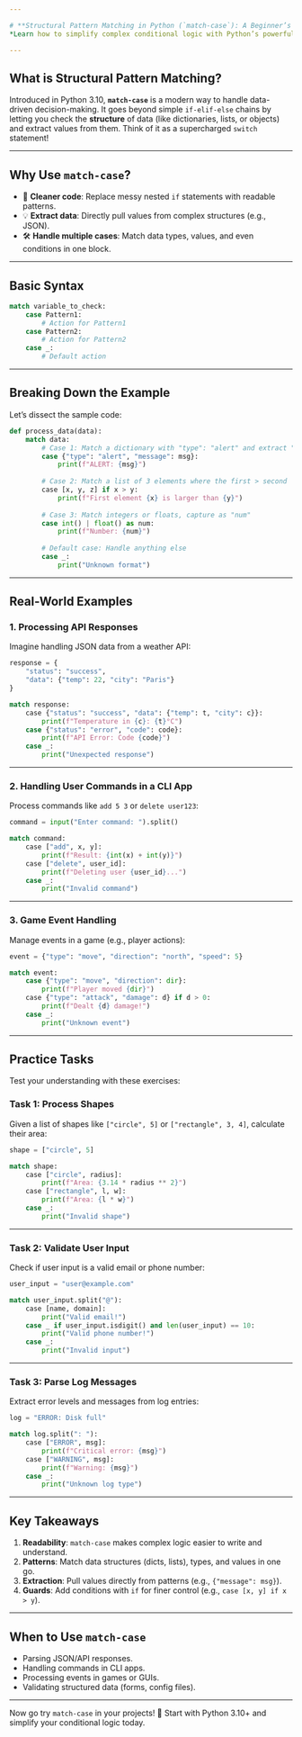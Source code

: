 ```yaml
---

# **Structural Pattern Matching in Python (`match-case`): A Beginner’s Guide**  
*Learn how to simplify complex conditional logic with Python’s powerful `match-case` syntax!*

---
```


## **What is Structural Pattern Matching?**  
Introduced in Python 3.10, **`match-case`** is a modern way to handle data-driven decision-making. It goes beyond simple `if-elif-else` chains by letting you check the **structure** of data (like dictionaries, lists, or objects) and extract values from them. Think of it as a supercharged `switch` statement!

---

## **Why Use `match-case`?**  
- 🎯 **Cleaner code**: Replace messy nested `if` statements with readable patterns.  
- 💡 **Extract data**: Directly pull values from complex structures (e.g., JSON).  
- 🛠️ **Handle multiple cases**: Match data types, values, and even conditions in one block.

---

## **Basic Syntax**  
```python
match variable_to_check:
    case Pattern1:
        # Action for Pattern1
    case Pattern2:
        # Action for Pattern2
    case _:
        # Default action
```

---

## **Breaking Down the Example**  
Let’s dissect the sample code:

```python
def process_data(data):
    match data:
        # Case 1: Match a dictionary with "type": "alert" and extract "message"
        case {"type": "alert", "message": msg}:
            print(f"ALERT: {msg}")
        
        # Case 2: Match a list of 3 elements where the first > second
        case [x, y, z] if x > y:
            print(f"First element {x} is larger than {y}")
        
        # Case 3: Match integers or floats, capture as "num"
        case int() | float() as num:
            print(f"Number: {num}")
        
        # Default case: Handle anything else
        case _:
            print("Unknown format")
```

---

## **Real-World Examples**  

### 1. **Processing API Responses**  
Imagine handling JSON data from a weather API:  
```python
response = {
    "status": "success",
    "data": {"temp": 22, "city": "Paris"}
}

match response:
    case {"status": "success", "data": {"temp": t, "city": c}}:
        print(f"Temperature in {c}: {t}°C")
    case {"status": "error", "code": code}:
        print(f"API Error: Code {code}")
    case _:
        print("Unexpected response")
```

---

### 2. **Handling User Commands in a CLI App**  
Process commands like `add 5 3` or `delete user123`:  
```python
command = input("Enter command: ").split()

match command:
    case ["add", x, y]:
        print(f"Result: {int(x) + int(y)}")
    case ["delete", user_id]:
        print(f"Deleting user {user_id}...")
    case _:
        print("Invalid command")
```

---

### 3. **Game Event Handling**  
Manage events in a game (e.g., player actions):  
```python
event = {"type": "move", "direction": "north", "speed": 5}

match event:
    case {"type": "move", "direction": dir}:
        print(f"Player moved {dir}")
    case {"type": "attack", "damage": d} if d > 0:
        print(f"Dealt {d} damage!")
    case _:
        print("Unknown event")
```

---

## **Practice Tasks**  
Test your understanding with these exercises:

### **Task 1: Process Shapes**  
Given a list of shapes like `["circle", 5]` or `["rectangle", 3, 4]`, calculate their area:  
```python
shape = ["circle", 5]

match shape:
    case ["circle", radius]:
        print(f"Area: {3.14 * radius ** 2}")
    case ["rectangle", l, w]:
        print(f"Area: {l * w}")
    case _:
        print("Invalid shape")
```

---

### **Task 2: Validate User Input**  
Check if user input is a valid email or phone number:  
```python
user_input = "user@example.com"

match user_input.split("@"):
    case [name, domain]:
        print("Valid email!")
    case _ if user_input.isdigit() and len(user_input) == 10:
        print("Valid phone number!")
    case _:
        print("Invalid input")
```

---

### **Task 3: Parse Log Messages**  
Extract error levels and messages from log entries:  
```python
log = "ERROR: Disk full"

match log.split(": "):
    case ["ERROR", msg]:
        print(f"Critical error: {msg}")
    case ["WARNING", msg]:
        print(f"Warning: {msg}")
    case _:
        print("Unknown log type")
```

---

## **Key Takeaways**  
1. **Readability**: `match-case` makes complex logic easier to write and understand.  
2. **Patterns**: Match data structures (dicts, lists), types, and values in one go.  
3. **Extraction**: Pull values directly from patterns (e.g., `{"message": msg}`).  
4. **Guards**: Add conditions with `if` for finer control (e.g., `case [x, y] if x > y`).  

---

## **When to Use `match-case`**  
- Parsing JSON/API responses.  
- Handling commands in CLI apps.  
- Processing events in games or GUIs.  
- Validating structured data (forms, config files).  

---

Now go try `match-case` in your projects! 🚀 Start with Python 3.10+ and simplify your conditional logic today.